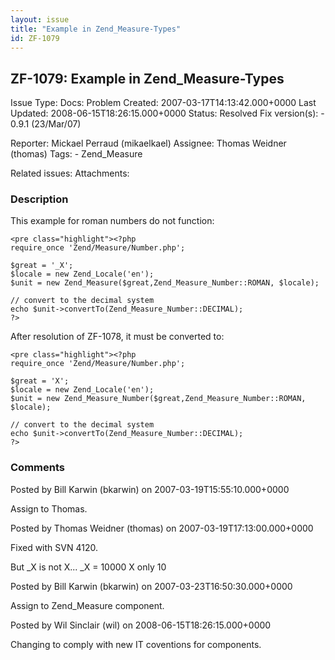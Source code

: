 ```yaml
---
layout: issue
title: "Example in Zend_Measure-Types"
id: ZF-1079
---
```


ZF-1079: Example in Zend\_Measure-Types
---------------------------------------

 Issue Type: Docs: Problem Created: 2007-03-17T14:13:42.000+0000 Last Updated: 2008-06-15T18:26:15.000+0000 Status: Resolved Fix version(s): - 0.9.1 (23/Mar/07)
 
 Reporter:  Mickael Perraud (mikaelkael)  Assignee:  Thomas Weidner (thomas)  Tags: - Zend\_Measure
 
 Related issues: 
 Attachments: 
### Description

This example for roman numbers do not function:

 
    <pre class="highlight"><?php
    require_once 'Zend/Measure/Number.php';
    
    $great = '_X';
    $locale = new Zend_Locale('en');
    $unit = new Zend_Measure($great,Zend_Measure_Number::ROMAN, $locale);
    
    // convert to the decimal system
    echo $unit->convertTo(Zend_Measure_Number::DECIMAL);
    ?>

After resolution of ZF-1078, it must be converted to:

 
    <pre class="highlight"><?php
    require_once 'Zend/Measure/Number.php';
    
    $great = 'X';
    $locale = new Zend_Locale('en');
    $unit = new Zend_Measure_Number($great,Zend_Measure_Number::ROMAN, $locale);
    
    // convert to the decimal system
    echo $unit->convertTo(Zend_Measure_Number::DECIMAL);
    ?>

 

 

### Comments

Posted by Bill Karwin (bkarwin) on 2007-03-19T15:55:10.000+0000

Assign to Thomas.

 

 

Posted by Thomas Weidner (thomas) on 2007-03-19T17:13:00.000+0000

Fixed with SVN 4120.

But \_X is not X... \_X = 10000 X only 10

 

 

Posted by Bill Karwin (bkarwin) on 2007-03-23T16:50:30.000+0000

Assign to Zend\_Measure component.

 

 

Posted by Wil Sinclair (wil) on 2008-06-15T18:26:15.000+0000

Changing to comply with new IT coventions for components.

 

 